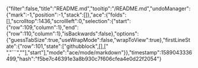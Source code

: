 {"filter":false,"title":"README.md","tooltip":"/README.md","undoManager":{"mark":-1,"position":-1,"stack":[]},"ace":{"folds":[],"scrolltop":1436,"scrollleft":0,"selection":{"start":{"row":109,"column":1},"end":{"row":110,"column":1},"isBackwards":false},"options":{"guessTabSize":true,"useWrapMode":false,"wrapToView":true},"firstLineState":{"row":101,"state":["githubblock",[],[" ","```",""],"start"],"mode":"ace/mode/markdown"}},"timestamp":1589043336499,"hash":"f5be7c46391e3a8b930c7f606cfea4e0d22f2054"}